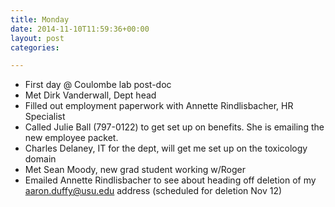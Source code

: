 ```yaml
---
title: Monday
date: 2014-11-10T11:59:36+00:00
layout: post
categories:

---
```

  * <span style="line-height: 13px;">First day @ Coulombe lab post-doc</span>
  * Met Dirk Vanderwall, Dept head
  * Filled out employment paperwork with Annette Rindlisbacher, HR Specialist
  * Called Julie Ball (797-0122) to get set up on benefits. She is emailing the new employee packet.
  * Charles Delaney, IT for the dept, will get me set up on the toxicology domain
  * Met Sean Moody, new grad student working w/Roger
  * Emailed Annette Rindlisbacher to see about heading off deletion of my aaron.duffy@usu.edu address (scheduled for deletion Nov 12)
